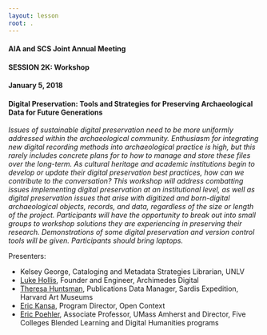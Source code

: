 ```yaml
---
layout: lesson
root: .
---
```

#### AIA and SCS Joint Annual Meeting 
#### SESSION 2K: Workshop
#### January 5, 2018
#### Digital Preservation: Tools and Strategies for Preserving Archaeological Data for Future Generations

*Issues of sustainable digital preservation need to be more uniformly addressed
within the archaeological community. Enthusiasm for integrating new digital
recording methods into archaeological practice is high, but this rarely includes
concrete plans for to how to manage and store these files over the long-term. As
cultural heritage and academic institutions begin to develop or update their digital
preservation best practices, how can we contribute to the conversation? This
workshop will address combatting issues implementing digital preservation at an
institutional level, as well as digital preservation issues that arise with digitized
and born-digital archaeological objects, records, and data, regardless of the size
or length of the project. Participants will have the opportunity to break out into
small groups to workshop solutions they are experiencing in preserving their research.
Demonstrations of some digital preservation and version control tools will
be given. Participants should bring laptops.*

Presenters:

* Kelsey George, Cataloging and Metadata Strategies Librarian, UNLV
* [Luke Hollis], Founder and Engineer, Archimedes Digital
* [Theresa Huntsman], Publications Data Manager, Sardis Expedition, Harvard Art Museums
* [Eric Kansa], Program Director, Open Context
* [Eric Poehler], Associate Professor, UMass Amherst and Director, Five Colleges Blended Learning and Digital Humanities programs


[Luke Hollis]: https://archimedes.digital/about
[Theresa Huntsman]: http://harvardartmuseums.academia.edu/TheresaHuntsman
[Eric Kansa]: http://dlab.berkeley.edu/people/eric-kansa
[Eric Poehler]: https://www.umass.edu/classics/member/eric-poehler